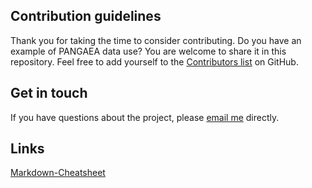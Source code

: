 
## Contribution guidelines
Thank you for taking the time to consider contributing. Do you have an example of PANGAEA data use? You are welcome to share it in this repository. Feel free to add yourself to the [Contributors list](https://github.com/Danapit/PANGAEA_templates) on GitHub.

## Get in touch
If you have questions about the project, please [email me](mailto:daniela.ransby@awi.de) directly.

## Links
[Markdown-Cheatsheet](https://github.com/adam-p/markdown-here/wiki/Markdown-Cheatsheet)
